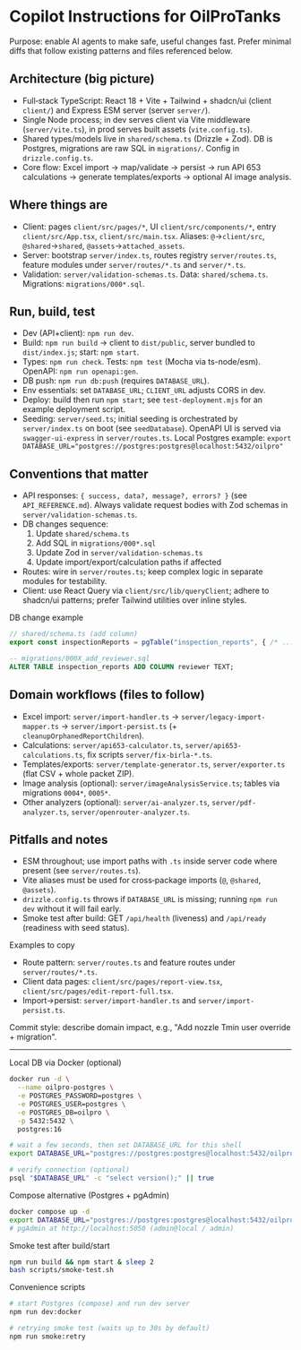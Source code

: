 # Copilot Instructions for OilProTanks

Purpose: enable AI agents to make safe, useful changes fast. Prefer minimal diffs that follow existing patterns and files referenced below.

## Architecture (big picture)
- Full‑stack TypeScript: React 18 + Vite + Tailwind + shadcn/ui (client `client/`) and Express ESM server (server `server/`).
- Single Node process; in dev serves client via Vite middleware (`server/vite.ts`), in prod serves built assets (`vite.config.ts`).
- Shared types/models live in `shared/schema.ts` (Drizzle + Zod). DB is Postgres, migrations are raw SQL in `migrations/`. Config in `drizzle.config.ts`.
- Core flow: Excel import → map/validate → persist → run API 653 calculations → generate templates/exports → optional AI image analysis.

## Where things are
- Client: pages `client/src/pages/*`, UI `client/src/components/*`, entry `client/src/App.tsx`, `client/src/main.tsx`. Aliases: `@`→`client/src`, `@shared`→`shared`, `@assets`→`attached_assets`.
- Server: bootstrap `server/index.ts`, routes registry `server/routes.ts`, feature modules under `server/routes/*.ts` and `server/*.ts`.
- Validation: `server/validation-schemas.ts`. Data: `shared/schema.ts`. Migrations: `migrations/000*.sql`.

## Run, build, test
- Dev (API+client): `npm run dev`.
- Build: `npm run build` → client to `dist/public`, server bundled to `dist/index.js`; start: `npm start`.
- Types: `npm run check`. Tests: `npm test` (Mocha via ts-node/esm). OpenAPI: `npm run openapi:gen`.
- DB push: `npm run db:push` (requires `DATABASE_URL`).
- Env essentials: set `DATABASE_URL`; `CLIENT_URL` adjusts CORS in dev.
- Deploy: build then run `npm start`; see `test-deployment.mjs` for an example deployment script.
- Seeding: `server/seed.ts`; initial seeding is orchestrated by `server/index.ts` on boot (see `seedDatabase`).
  OpenAPI UI is served via `swagger-ui-express` in `server/routes.ts`.
  Local Postgres example: `export DATABASE_URL="postgres://postgres:postgres@localhost:5432/oilpro"`

## Conventions that matter
- API responses: `{ success, data?, message?, errors? }` (see `API_REFERENCE.md`). Always validate request bodies with Zod schemas in `server/validation-schemas.ts`.
- DB changes sequence:
  1) Update `shared/schema.ts`
  2) Add SQL in `migrations/000*.sql`
  3) Update Zod in `server/validation-schemas.ts`
  4) Update import/export/calculation paths if affected
- Routes: wire in `server/routes.ts`; keep complex logic in separate modules for testability.
- Client: use React Query via `client/src/lib/queryClient`; adhere to shadcn/ui patterns; prefer Tailwind utilities over inline styles.

DB change example
```ts
// shared/schema.ts (add column)
export const inspectionReports = pgTable("inspection_reports", { /* ... */, reviewer: text("reviewer") });
```
```sql
-- migrations/000X_add_reviewer.sql
ALTER TABLE inspection_reports ADD COLUMN reviewer TEXT;
```

## Domain workflows (files to follow)
- Excel import: `server/import-handler.ts` → `server/legacy-import-mapper.ts` → `server/import-persist.ts` (+ `cleanupOrphanedReportChildren`).
- Calculations: `server/api653-calculator.ts`, `server/api653-calculations.ts`, fix scripts `server/fix-birla-*.ts`.
- Templates/exports: `server/template-generator.ts`, `server/exporter.ts` (flat CSV + whole packet ZIP).
- Image analysis (optional): `server/imageAnalysisService.ts`; tables via migrations `0004*`, `0005*`.
- Other analyzers (optional): `server/ai-analyzer.ts`, `server/pdf-analyzer.ts`, `server/openrouter-analyzer.ts`.

## Pitfalls and notes
- ESM throughout; use import paths with `.ts` inside server code where present (see `server/routes.ts`).
- Vite aliases must be used for cross‑package imports (`@`, `@shared`, `@assets`).
- `drizzle.config.ts` throws if `DATABASE_URL` is missing; running `npm run dev` without it will fail early.
 - Smoke test after build: GET `/api/health` (liveness) and `/api/ready` (readiness with seed status).

Examples to copy
- Route pattern: `server/routes.ts` and feature routes under `server/routes/*.ts`.
- Client data pages: `client/src/pages/report-view.tsx`, `client/src/pages/edit-report-full.tsx`.
- Import→persist: `server/import-handler.ts` and `server/import-persist.ts`.

Commit style: describe domain impact, e.g., "Add nozzle Tmin user override + migration".

---

Local DB via Docker (optional)
```bash
docker run -d \
  --name oilpro-postgres \
  -e POSTGRES_PASSWORD=postgres \
  -e POSTGRES_USER=postgres \
  -e POSTGRES_DB=oilpro \
  -p 5432:5432 \
  postgres:16

# wait a few seconds, then set DATABASE_URL for this shell
export DATABASE_URL="postgres://postgres:postgres@localhost:5432/oilpro"

# verify connection (optional)
psql "$DATABASE_URL" -c "select version();" || true
```

Compose alternative (Postgres + pgAdmin)
```bash
docker compose up -d
export DATABASE_URL="postgres://postgres:postgres@localhost:5432/oilpro"
# pgAdmin at http://localhost:5050 (admin@local / admin)
```

Smoke test after build/start
```bash
npm run build && npm start & sleep 2
bash scripts/smoke-test.sh
```

Convenience scripts
```bash
# start Postgres (compose) and run dev server
npm run dev:docker

# retrying smoke test (waits up to 30s by default)
npm run smoke:retry
```